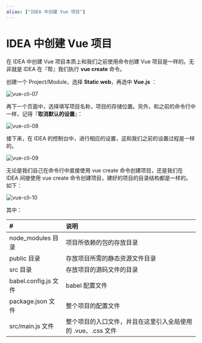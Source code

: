 ```yaml
---
alias: ["IDEA 中创建 Vue 项目"]
---
```


# IDEA 中创建 Vue 项目

在 IDEA 中创建 Vue 项目本质上和我们之前使用命令创建 Vue 项目是一样的。无非就是 IDEA 在『帮』我们执行 **vue create** 命令。

创建一个 Project/Module，选择 **Static web**，再选中 **Vue.js** ：

![vue-cli-07](https://woniumd.oss-cn-hangzhou.aliyuncs.com/java/hemiao/20220627133711.png)

再下一个页面中，选择填写项目名称，项目的存储位置。另外，和之前的命令行中一样，记得『**取消默认的设置**』：

![vue-cli-08](https://woniumd.oss-cn-hangzhou.aliyuncs.com/java/hemiao/20220627133714.png)

接下来，在 IDEA 的控制台中，进行相应的设置，这和我们之前的设置过程是一样的。

![vue-cli-09](https://woniumd.oss-cn-hangzhou.aliyuncs.com/java/hemiao/20220627133717.png)

无论是我们自己在命令行中直接使用 vue create 命令创建项目，还是我们在 IDEA 间接使用 vue create 命令创建项目，建好的项目的目录结构都是一样的。如下：

![vue-cli-10](https://woniumd.oss-cn-hangzhou.aliyuncs.com/java/hemiao/20220627133719.png)

其中：

| # | 说明 |
| :- | :- |
| node_modules 目录 | 项目所依赖的包的存放目录 |
| public 目录 | 存放项目所需的静态资源文件目录 |
| src 目录 | 存放项目的源码文件的目录 |
| babel.config.js 文件 | babel 配置文件 |
| package.json 文件 | 整个项目的配置文件 |
| src/main.js 文件 | 整个项目的入口文件，并且在这里引入全局使用的 .vue、.css 文件 |

